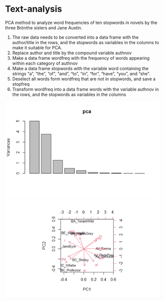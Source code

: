 # Text-analysis

PCA method to analyze word frequencies of ten stopwords in novels by the three Brönthe sisters and Jane Austin.

1. The raw data needs to be converted into a data frame with the author/title in the rows, and the stopwords as variables in the columns to make it suitable for PCA.
2. Replace author and title by the compound variable authnov
3. Make a data frame wordfreq with the frequency of words appearing within each category of authnov
4. Make a data frame stopwords with the variable word containing the strings “a”, “the”, “of”, “and”, “to”, “in”, “for”, “have”, “you”, and “she”.
5. Deselect all words form wordfreq that are not in stopwords, and save a stopfreq
6. Transform wordfreq into a data frame words with the variable authnov in the rows, and the stopwords as variables in the columns

![](https://github.com/la6if9/Text-analysis/blob/main/Rplot.png)
![](https://github.com/la6if9/Text-analysis/blob/main/Rplot01.png)
